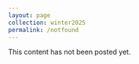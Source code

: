 ```yaml
---
layout: page
collection: winter2025
permalink: /notfound
---
```


This content has not been posted yet.